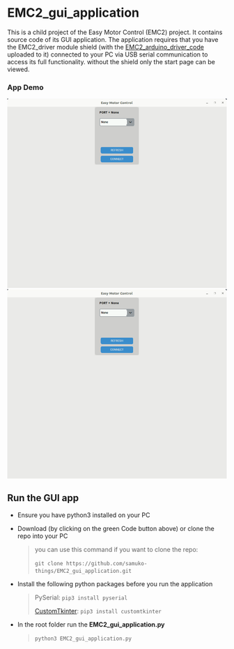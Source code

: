 # EMC2_gui_application
This is a child project of the Easy Motor Control (EMC2) project. It contains source code of its GUI application. The application requires that you have the EMC2_driver module shield (with the [EMC2_arduino_driver_code](https://github.com/samuko-things/EMC2_arduino_driver_code) uploaded to it) connected to your PC via USB serial communication to access its full functionality. without the shield only the start page can be viewed.

### App Demo

![](https://github.com/samuko-things/EMC2_gui_application/blob/main/docs/emc2_app.gif)
![](./docs/emc2_app.gif)


## Run the GUI app
- Ensure you have python3 installed on your PC

- Download (by clicking on the green Code button above) or clone the repo into your PC
	> you can use this command if you want to clone the repo:
  >
	>  ```git clone https://github.com/samuko-things/EMC2_gui_application.git``` 

- Install the following python packages before you run the application
	> PySerial:
	> ```pip3 install pyserial``` 
  >
	> [CustomTkinter](https://customtkinter.tomschimansky.com/documentation/):
	>  ```pip3 install customtkinter``` 

- In the root folder run the **EMC2_gui_application.py**
	>  ```python3 EMC2_gui_application.py``` 